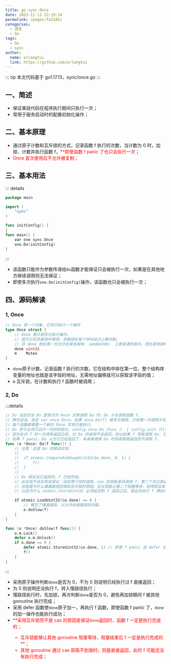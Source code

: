 ```yaml
---
title: go sync.Once
date: 2023-11-11 22:19:24
permalink: /pages/fa2185/
categories:
  - 语言
  - Go
tags:
  - Go
  - sync
author: 
  name: erlangtui
  link: https://github.com/erlangtui
---
```


::: tip
本文代码基于 go1.17.13，sync/once.go
:::
## 一、简述
* 保证某段代码在程序执行期间只执行一次；
* 常用于服务启动时的配置初始化操作；

## 二、基本原理
* 通过原子计数和互斥锁的方式，记录函数 f 执行的次数，当计数为 0 时，加锁、计数并执行函数 f，<span style="color: red;">**即使函数 f panic 了也只会执行一次</span>；
* <span style="color: red;">Once 首次使用后不允许被复制；</span>

## 三、基本用法
::: details
```go
package main

import (
	"sync"
)

func initConfig() {
}
func main() {
	var one sync.Once
	one.Do(initConfig)
}
```
:::
* 该函数只能作为参数传递给`Do`函数才能保证只会被执行一次，如果是在其他地方继续调用则无法保证；
* 即使多次执行`one.Do(initConfig)`操作，该函数也只会被执行一次；

## 四、源码解读
### 1, Once
```go
// Once 是一个对象，它将只执行一个操作
type Once struct {
	// done 表示是否已执行操作。
	// 因为它在热路径中使用，热路径在每个呼叫站点上都内联。
	// 将 done 放在第一位允许在某些架构 （amd64386） 上更紧凑的指令，而在其他架构上更少的指令（用于计算偏移）。
	done uint32
	m    Mutex
}
```
* `done`原子计数，记录函数 f 执行的次数，它在结构中排在第一位，整个结构体变量的地址也就是该字段的地址，无需地址偏移就可以获取该字段的值；
* `m` 互斥锁，在计数和执行 f 函数时被调用；

### 2, Do
:::details
```go
// Do 当且仅当 Do 是首次为 Once 实例调用 Do 时，Do 才会调用函数 f。
// 换句话说，给定 var once Once，如果 once.Do(f) 被多次调用，只有第一次调用才会调用 f，即使 f 在每次调用中都有不同的值。
// 每个函数都需要一个新的 Once 实例才能执行。
// Do 用于必须只运行一次的初始化。config.once.Do（func（） { config.init（filename） }）
// 因为在对 f 的一次调用返回之前，对 Do 的调用不会返回，所以如果 f 导致调用 Do，它将死锁。
// 如果 f panic，Do 认为它已经返回了，未来再调用 Do 时将直接用返回而不调用 f。
func (o *Once) Do(f func()) {
	// 注意：这是 Do 的错误实现:
	//
	//	if atomic.CompareAndSwapUint32(&o.done, 0, 1) {
	//		f()
	//	}
	//
	// Do 保证当它返回时，f 已经完成。
	// 此实现不会实现该保证：给定两个同时调用，cas 的获胜者将调用 f，第二个将立即返回，而无需等待第一个调用完成，此时 f 还没有完成。
	// 这就是为什么慢速路径回落到互斥锁的原因，互斥锁能让第二个阻塞等待，获得锁后发现已经执行完再立即返回，
	// 以及为什么 atomic.StoreUint32 必须延迟到 f 返回之后，保证先执行 f 再执行原子操作，只要 f 执行了，无论是否 panic 都执行 原子操作。

	if atomic.LoadUint32(&o.done) == 0 {
		// 概述了慢速路径，以允许快速路径的内联。
		o.doSlow(f)
	}
}

func (o *Once) doSlow(f func()) {
	o.m.Lock()
	defer o.m.Unlock()
	if o.done == 0 {
		defer atomic.StoreUint32(&o.done, 1) // 即使 f panic 该 defer 也能执行成功，后续 Do 将不会再调用 f
		f()
	}
}
```
:::
* 采用原子操作判断`done`是否为 0，不为 0 则说明已经执行过 f 直接返回；
* 为 0 则说明还没执行 f，转入慢路径执行；
* 慢路径执行时，先加锁，再次判断`done`是否为 0，避免再加锁期间 f 被其他 goroutine 执行完成；
* 采用 defer 函数使`done`原子加一，再执行 f 函数，即使函数 f panic 了，`done` 的加一操作也能执行成功；
* <span style="color: red;">**采用互斥锁而不是 cas 的原因是保证`Done`返回时，函数 f 一定是执行完成的；
  * 互斥锁能够让其他 goroutine 阻塞等待，阻塞结束后 f 一定是执行完成的**</span>；
  * 其他 goroutine 通过 cas 获取不到值时，则是直接返回，此时 f 可能还没有执行完成；
